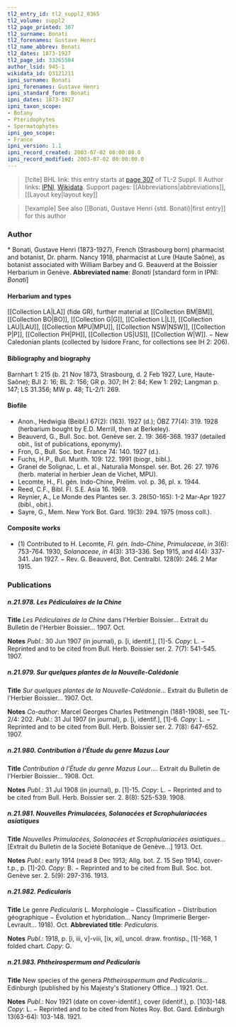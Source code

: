 ```yaml
---
tl2_entry_id: tl2_suppl2_0365
tl2_volume: suppl2
tl2_page_printed: 307
tl2_surname: Bonati
tl2_forenames: Gustave Henri
tl2_name_abbrev: Bonati
tl2_dates: 1873-1927
tl2_page_id: 33265504
author_lsid: 945-1
wikidata_id: Q3121211
ipni_surname: Bonati
ipni_forenames: Gustave Henri
ipni_standard_form: Bonati
ipni_dates: 1873-1927
ipni_taxon_scope: 
- Botany
- Pteridophytes
- Spermatophytes
ipni_geo_scope: 
- France
ipni_version: 1.1
ipni_record_created: 2003-07-02 00:00:00.0
ipni_record_modified: 2003-07-02 00:00:00.0
---
```


> [!cite] BHL link: this entry starts at [page 307](https://www.biodiversitylibrary.org/page/33265504) of TL-2 Suppl. II
> Author links: [IPNI](https://www.ipni.org/a/945-1), [Wikidata](https://www.wikidata.org/wiki/Q3121211). Support pages: [[Abbreviations|abbreviations]], [[Layout key|layout key]]

> [!example] See also [[Bonati, Gustave Henri {std. Bonati}|first entry]] for this author

### Author

\* Bonati, Gustave Henri (1873-1927), French (Strasbourg born) pharmacist and botanist, Dr. pharm. Nancy 1918, pharmacist at Lure (Haute Saône), as botanist associated with William Barbey and G. Beauverd at the Boissier Herbarium in Genève. 
**Abbreviated name**: *Bonati* \[standard form in IPNI: *Bonati*\]

#### Herbarium and types

[[Collection LA|LA]] (fide GR), further material at [[Collection BM|BM]], [[Collection BO|BO]], [[Collection G|G]], [[Collection L|L]], [[Collection LAU|LAU]], [[Collection MPU|MPU]], [[Collection NSW|NSW]], [[Collection P|P]], [[Collection PH|PH]], [[Collection US|US]], [[Collection W|W]]. − New Caledonian plants (collected by Isidore Franc, for collections see IH 2: 206).

#### Bibliography and biography

Barnhart 1: 215 (b. 21 Nov 1873, Strasbourg, d. 2 Feb 1927, Lure, Haute-Saône); BJI 2: 16; BL 2: 156; GR p. 307; IH 2: 84; Kew 1: 292; Langman p. 147; LS 31.356; MW p. 48; TL-2/1: 269.

#### Biofile

- Anon., Hedwigia (Beibl.) 67(2): (163). 1927 (d.); ÖBZ 77(4): 319. 1928 (herbarium bought by E.D. Merrill, then at Berkeley).
- Beauverd, G., Bull. Soc. bot. Genève ser. 2. 19: 366-368. 1937 (detailed obit., list of publications, eponymy).
- Fron, G., Bull. Soc. bot. France 74: 140. 1927 (d.).
- Fuchs, H.P., Bull. Murith. 109: 122. 1991 (biogr., bibl.).
- Granel de Solignac, L. et al., Naturalia Monspel. sér. Bot. 26: 27. 1976 (herb. material in herbier Jean de Vichet, MPU).
- Lecomte, H., Fl. gén. Indo-Chine, Prélim. vol. p. 36, pl. x. 1944.
- Reed, C.F., Bibl. Fl. S.E. Asia 16. 1969.
- Reynier, A., Le Monde des Plantes ser. 3. 28(50-165): 1-2 Mar-Apr 1927 (bibl., obit.).
- Sayre, G., Mem. New York Bot. Gard. 19(3): 294. 1975 (moss coll.).

#### Composite works

- (1) Contributed to H. Lecomte, *Fl. gén. Indo-Chine*, *Primulaceae*, *in* 3(6): 753-764. 1930, *Solanaceae*, *in* 4(3): 313-336. Sep 1915, and 4(4): 337-341. Jan 1927. − Rev. G. Beauverd, Bot. Centralbl. 128(9): 246. 2 Mar 1915.

### Publications

##### n.21.978. Les Pédiculaires de la Chine

**Title**
*Les Pédiculaires de la Chine* dans l'Herbier Boissier... Extrait du Bulletin de l'Herbier Boissier... 1907. Oct.

**Notes**
*Publ*.: 30 Jun 1907 (in journal), p. \[i, identif.\], \[1\]-5. *Copy*: L. − Reprinted and to be cited from Bull. Herb. Boissier ser. 2. 7(7): 541-545. 1907.

##### n.21.979. Sur quelques plantes de la Nouvelle-Calédonie

**Title**
*Sur quelques plantes de la Nouvelle-Calédonie*... Extrait du Bulletin de l'Herbier Boissier... 1907. Oct.

**Notes**
*Co-author*: Marcel Georges Charles Petitmengin (1881-1908), see TL-2/4: 202.
*Publ*.: 31 Jul 1907 (in journal), p. \[i, identif.\], \[1\]-6. *Copy*: L. − Reprinted and to be cited from Bull. Herb. Boissier ser. 2. 7(8): 647-652. 1907.

##### n.21.980. Contribution à l'Étude du genre Mazus Lour

**Title**
*Contribution à l'Étude du genre Mazus Lour*.... Extrait du Bulletin de l'Herbier Boissier... 1908. Oct.

**Notes**
*Publ*.: 31 Jul 1908 (in journal), p. \[1\]-15. *Copy*: L. − Reprinted and to be cited from Bull. Herb. Boissier ser. 2. 8(8): 525-539. 1908.

##### n.21.981. Nouvelles Primulacées, Solanacées et Scrophulariacées asiatiques

**Title**
*Nouvelles Primulacées, Solanacées et Scrophulariacées asiatiques*... \[Extrait du Bulletin de la Société Botanique de Genève...\] 1913. Oct.

**Notes**
*Publ*.: early 1914 (read 8 Dec 1913; Allg. bot. Z. 15 Sep 1914), cover-t.p., p. \[1\]-20. *Copy*: B. − Reprinted and to be cited from Bull. Soc. bot. Genève ser. 2. 5(9): 297-316. 1913.

##### n.21.982. Pedicularis

**Title**
Le genre *Pedicularis* L. Morphologie − Classification − Distribution géographique − Évolution et hybridation... Nancy (Imprimerie Berger-Levrault... 1918). Oct.
**Abbreviated title**: *Pedicularis*.

**Notes**
*Publ*.: 1918, p. \[i, iii, v\]-viii, \[ix, xi\], uncol. draw. frontisp., \[1\]-168, 1 folded chart. *Copy*: G.

##### n.21.983. Phtheirospermum and Pedicularis

**Title**
New species of the genera *Phtheirospermum and Pedicularis*... Edinburgh (published by his Majesty's Stationery Office...) 1921. Oct.

**Notes**
*Publ*.: Nov 1921 (date on cover-identif.), cover (identif.), p. \[103\]-148. *Copy*: L. − Reprinted and to be cited from Notes Roy. Bot. Gard. Edinburgh 13(63-64): 103-148. 1921.

